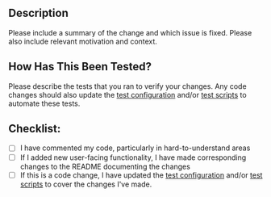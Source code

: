 ## Description

Please include a summary of the change and which issue is fixed. Please also include relevant motivation and context.

## How Has This Been Tested?

Please describe the tests that you ran to verify your changes. Any code changes should also update the
[test configuration](https://github.com/benweissmann/getmic.ro/blob/master/.github/workflows/test.yml)
and/or [test scripts](https://github.com/benweissmann/getmic.ro/tree/master/ci) to automate these tests.


## Checklist:

- [ ] I have commented my code, particularly in hard-to-understand areas
- [ ] If I added new user-facing functionality, I have made corresponding changes to the README documenting the changes
- [ ] If this is a code change, I have updated the [test configuration](https://github.com/benweissmann/getmic.ro/blob/master/.github/workflows/test.yml) and/or [test scripts](https://github.com/benweissmann/getmic.ro/tree/master/ci) to cover the changes I've made.
